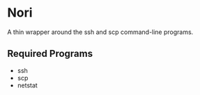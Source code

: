 Nori
====

A thin wrapper around the ssh and scp command-line programs.

Required Programs
-----------------
- ssh
- scp
- netstat
